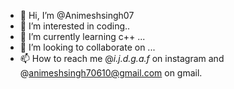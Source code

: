 - 👋 Hi, I’m @Animeshsingh07
- 👀 I’m interested in coding..
- 🌱 I’m currently learning c++ ... 
- 💞️ I’m looking to collaborate on ...
- 📫 How to reach me @_i.j.d.g.a.f_ on instagram and @animeshsingh70610@gmail.com on gmail.

<!---
Animeshsingh07/Animeshsingh07 is a ✨ special ✨ repository because its `README.md` (this file) appears on your GitHub profile.
You can click the Preview link to take a look at your changes.
--->
